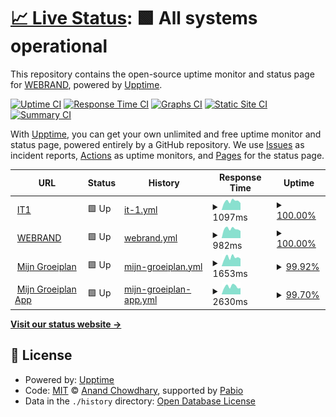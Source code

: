 # [📈 Live Status](https://webrandbe.github.io/upptime): <!--live status--> **🟩 All systems operational**

This repository contains the open-source uptime monitor and status page for [WEBRAND](https://webrandbe.github.io/upptime), powered by [Upptime](https://github.com/upptime/upptime).

[![Uptime CI](https://github.com/webrandbe/upptime/workflows/Uptime%20CI/badge.svg)](https://github.com/webrandbe/upptime/actions?query=workflow%3A%22Uptime+CI%22)
[![Response Time CI](https://github.com/webrandbe/upptime/workflows/Response%20Time%20CI/badge.svg)](https://github.com/webrandbe/upptime/actions?query=workflow%3A%22Response+Time+CI%22)
[![Graphs CI](https://github.com/webrandbe/upptime/workflows/Graphs%20CI/badge.svg)](https://github.com/webrandbe/upptime/actions?query=workflow%3A%22Graphs+CI%22)
[![Static Site CI](https://github.com/webrandbe/upptime/workflows/Static%20Site%20CI/badge.svg)](https://github.com/webrandbe/upptime/actions?query=workflow%3A%22Static+Site+CI%22)
[![Summary CI](https://github.com/webrandbe/upptime/workflows/Summary%20CI/badge.svg)](https://github.com/webrandbe/upptime/actions?query=workflow%3A%22Summary+CI%22)

With [Upptime](https://upptime.js.org), you can get your own unlimited and free uptime monitor and status page, powered entirely by a GitHub repository. We use [Issues](https://github.com/webrandbe/upptime/issues) as incident reports, [Actions](https://github.com/webrandbe/upptime/actions) as uptime monitors, and [Pages](https://webrandbe.github.io/upptime) for the status page.

<!--start: status pages-->
<!-- This summary is generated by Upptime (https://github.com/upptime/upptime) -->
<!-- Do not edit this manually, your changes will be overwritten -->
<!-- prettier-ignore -->
| URL | Status | History | Response Time | Uptime |
| --- | ------ | ------- | ------------- | ------ |
| <img alt="" src="https://icons.duckduckgo.com/ip3/www.it1.be.ico" height="13"> [IT1](https://www.it1.be) | 🟩 Up | [it-1.yml](https://github.com/webrandbe/upptime/commits/HEAD/history/it-1.yml) | <details><summary><img alt="Response time graph" src="./graphs/it-1/response-time-week.png" height="20"> 1097ms</summary><br><a href="https://webrandbe.github.io/upptime/history/it-1"><img alt="Response time 1187" src="https://img.shields.io/endpoint?url=https%3A%2F%2Fraw.githubusercontent.com%2Fwebrandbe%2Fupptime%2FHEAD%2Fapi%2Fit-1%2Fresponse-time.json"></a><br><a href="https://webrandbe.github.io/upptime/history/it-1"><img alt="24-hour response time 918" src="https://img.shields.io/endpoint?url=https%3A%2F%2Fraw.githubusercontent.com%2Fwebrandbe%2Fupptime%2FHEAD%2Fapi%2Fit-1%2Fresponse-time-day.json"></a><br><a href="https://webrandbe.github.io/upptime/history/it-1"><img alt="7-day response time 1097" src="https://img.shields.io/endpoint?url=https%3A%2F%2Fraw.githubusercontent.com%2Fwebrandbe%2Fupptime%2FHEAD%2Fapi%2Fit-1%2Fresponse-time-week.json"></a><br><a href="https://webrandbe.github.io/upptime/history/it-1"><img alt="30-day response time 1209" src="https://img.shields.io/endpoint?url=https%3A%2F%2Fraw.githubusercontent.com%2Fwebrandbe%2Fupptime%2FHEAD%2Fapi%2Fit-1%2Fresponse-time-month.json"></a><br><a href="https://webrandbe.github.io/upptime/history/it-1"><img alt="1-year response time 1187" src="https://img.shields.io/endpoint?url=https%3A%2F%2Fraw.githubusercontent.com%2Fwebrandbe%2Fupptime%2FHEAD%2Fapi%2Fit-1%2Fresponse-time-year.json"></a></details> | <details><summary><a href="https://webrandbe.github.io/upptime/history/it-1">100.00%</a></summary><a href="https://webrandbe.github.io/upptime/history/it-1"><img alt="All-time uptime 99.99%" src="https://img.shields.io/endpoint?url=https%3A%2F%2Fraw.githubusercontent.com%2Fwebrandbe%2Fupptime%2FHEAD%2Fapi%2Fit-1%2Fuptime.json"></a><br><a href="https://webrandbe.github.io/upptime/history/it-1"><img alt="24-hour uptime 100.00%" src="https://img.shields.io/endpoint?url=https%3A%2F%2Fraw.githubusercontent.com%2Fwebrandbe%2Fupptime%2FHEAD%2Fapi%2Fit-1%2Fuptime-day.json"></a><br><a href="https://webrandbe.github.io/upptime/history/it-1"><img alt="7-day uptime 100.00%" src="https://img.shields.io/endpoint?url=https%3A%2F%2Fraw.githubusercontent.com%2Fwebrandbe%2Fupptime%2FHEAD%2Fapi%2Fit-1%2Fuptime-week.json"></a><br><a href="https://webrandbe.github.io/upptime/history/it-1"><img alt="30-day uptime 99.92%" src="https://img.shields.io/endpoint?url=https%3A%2F%2Fraw.githubusercontent.com%2Fwebrandbe%2Fupptime%2FHEAD%2Fapi%2Fit-1%2Fuptime-month.json"></a><br><a href="https://webrandbe.github.io/upptime/history/it-1"><img alt="1-year uptime 99.99%" src="https://img.shields.io/endpoint?url=https%3A%2F%2Fraw.githubusercontent.com%2Fwebrandbe%2Fupptime%2FHEAD%2Fapi%2Fit-1%2Fuptime-year.json"></a></details>
| <img alt="" src="https://icons.duckduckgo.com/ip3/www.webrand.be.ico" height="13"> [WEBRAND](https://www.webrand.be) | 🟩 Up | [webrand.yml](https://github.com/webrandbe/upptime/commits/HEAD/history/webrand.yml) | <details><summary><img alt="Response time graph" src="./graphs/webrand/response-time-week.png" height="20"> 982ms</summary><br><a href="https://webrandbe.github.io/upptime/history/webrand"><img alt="Response time 1206" src="https://img.shields.io/endpoint?url=https%3A%2F%2Fraw.githubusercontent.com%2Fwebrandbe%2Fupptime%2FHEAD%2Fapi%2Fwebrand%2Fresponse-time.json"></a><br><a href="https://webrandbe.github.io/upptime/history/webrand"><img alt="24-hour response time 823" src="https://img.shields.io/endpoint?url=https%3A%2F%2Fraw.githubusercontent.com%2Fwebrandbe%2Fupptime%2FHEAD%2Fapi%2Fwebrand%2Fresponse-time-day.json"></a><br><a href="https://webrandbe.github.io/upptime/history/webrand"><img alt="7-day response time 982" src="https://img.shields.io/endpoint?url=https%3A%2F%2Fraw.githubusercontent.com%2Fwebrandbe%2Fupptime%2FHEAD%2Fapi%2Fwebrand%2Fresponse-time-week.json"></a><br><a href="https://webrandbe.github.io/upptime/history/webrand"><img alt="30-day response time 1845" src="https://img.shields.io/endpoint?url=https%3A%2F%2Fraw.githubusercontent.com%2Fwebrandbe%2Fupptime%2FHEAD%2Fapi%2Fwebrand%2Fresponse-time-month.json"></a><br><a href="https://webrandbe.github.io/upptime/history/webrand"><img alt="1-year response time 1206" src="https://img.shields.io/endpoint?url=https%3A%2F%2Fraw.githubusercontent.com%2Fwebrandbe%2Fupptime%2FHEAD%2Fapi%2Fwebrand%2Fresponse-time-year.json"></a></details> | <details><summary><a href="https://webrandbe.github.io/upptime/history/webrand">100.00%</a></summary><a href="https://webrandbe.github.io/upptime/history/webrand"><img alt="All-time uptime 99.98%" src="https://img.shields.io/endpoint?url=https%3A%2F%2Fraw.githubusercontent.com%2Fwebrandbe%2Fupptime%2FHEAD%2Fapi%2Fwebrand%2Fuptime.json"></a><br><a href="https://webrandbe.github.io/upptime/history/webrand"><img alt="24-hour uptime 100.00%" src="https://img.shields.io/endpoint?url=https%3A%2F%2Fraw.githubusercontent.com%2Fwebrandbe%2Fupptime%2FHEAD%2Fapi%2Fwebrand%2Fuptime-day.json"></a><br><a href="https://webrandbe.github.io/upptime/history/webrand"><img alt="7-day uptime 100.00%" src="https://img.shields.io/endpoint?url=https%3A%2F%2Fraw.githubusercontent.com%2Fwebrandbe%2Fupptime%2FHEAD%2Fapi%2Fwebrand%2Fuptime-week.json"></a><br><a href="https://webrandbe.github.io/upptime/history/webrand"><img alt="30-day uptime 99.89%" src="https://img.shields.io/endpoint?url=https%3A%2F%2Fraw.githubusercontent.com%2Fwebrandbe%2Fupptime%2FHEAD%2Fapi%2Fwebrand%2Fuptime-month.json"></a><br><a href="https://webrandbe.github.io/upptime/history/webrand"><img alt="1-year uptime 99.98%" src="https://img.shields.io/endpoint?url=https%3A%2F%2Fraw.githubusercontent.com%2Fwebrandbe%2Fupptime%2FHEAD%2Fapi%2Fwebrand%2Fuptime-year.json"></a></details>
| <img alt="" src="https://icons.duckduckgo.com/ip3/mijngroeiplan.be.ico" height="13"> [Mijn Groeiplan](https://mijngroeiplan.be/) | 🟩 Up | [mijn-groeiplan.yml](https://github.com/webrandbe/upptime/commits/HEAD/history/mijn-groeiplan.yml) | <details><summary><img alt="Response time graph" src="./graphs/mijn-groeiplan/response-time-week.png" height="20"> 1653ms</summary><br><a href="https://webrandbe.github.io/upptime/history/mijn-groeiplan"><img alt="Response time 1019" src="https://img.shields.io/endpoint?url=https%3A%2F%2Fraw.githubusercontent.com%2Fwebrandbe%2Fupptime%2FHEAD%2Fapi%2Fmijn-groeiplan%2Fresponse-time.json"></a><br><a href="https://webrandbe.github.io/upptime/history/mijn-groeiplan"><img alt="24-hour response time 3596" src="https://img.shields.io/endpoint?url=https%3A%2F%2Fraw.githubusercontent.com%2Fwebrandbe%2Fupptime%2FHEAD%2Fapi%2Fmijn-groeiplan%2Fresponse-time-day.json"></a><br><a href="https://webrandbe.github.io/upptime/history/mijn-groeiplan"><img alt="7-day response time 1653" src="https://img.shields.io/endpoint?url=https%3A%2F%2Fraw.githubusercontent.com%2Fwebrandbe%2Fupptime%2FHEAD%2Fapi%2Fmijn-groeiplan%2Fresponse-time-week.json"></a><br><a href="https://webrandbe.github.io/upptime/history/mijn-groeiplan"><img alt="30-day response time 1158" src="https://img.shields.io/endpoint?url=https%3A%2F%2Fraw.githubusercontent.com%2Fwebrandbe%2Fupptime%2FHEAD%2Fapi%2Fmijn-groeiplan%2Fresponse-time-month.json"></a><br><a href="https://webrandbe.github.io/upptime/history/mijn-groeiplan"><img alt="1-year response time 1019" src="https://img.shields.io/endpoint?url=https%3A%2F%2Fraw.githubusercontent.com%2Fwebrandbe%2Fupptime%2FHEAD%2Fapi%2Fmijn-groeiplan%2Fresponse-time-year.json"></a></details> | <details><summary><a href="https://webrandbe.github.io/upptime/history/mijn-groeiplan">99.92%</a></summary><a href="https://webrandbe.github.io/upptime/history/mijn-groeiplan"><img alt="All-time uptime 99.98%" src="https://img.shields.io/endpoint?url=https%3A%2F%2Fraw.githubusercontent.com%2Fwebrandbe%2Fupptime%2FHEAD%2Fapi%2Fmijn-groeiplan%2Fuptime.json"></a><br><a href="https://webrandbe.github.io/upptime/history/mijn-groeiplan"><img alt="24-hour uptime 99.44%" src="https://img.shields.io/endpoint?url=https%3A%2F%2Fraw.githubusercontent.com%2Fwebrandbe%2Fupptime%2FHEAD%2Fapi%2Fmijn-groeiplan%2Fuptime-day.json"></a><br><a href="https://webrandbe.github.io/upptime/history/mijn-groeiplan"><img alt="7-day uptime 99.92%" src="https://img.shields.io/endpoint?url=https%3A%2F%2Fraw.githubusercontent.com%2Fwebrandbe%2Fupptime%2FHEAD%2Fapi%2Fmijn-groeiplan%2Fuptime-week.json"></a><br><a href="https://webrandbe.github.io/upptime/history/mijn-groeiplan"><img alt="30-day uptime 99.89%" src="https://img.shields.io/endpoint?url=https%3A%2F%2Fraw.githubusercontent.com%2Fwebrandbe%2Fupptime%2FHEAD%2Fapi%2Fmijn-groeiplan%2Fuptime-month.json"></a><br><a href="https://webrandbe.github.io/upptime/history/mijn-groeiplan"><img alt="1-year uptime 99.98%" src="https://img.shields.io/endpoint?url=https%3A%2F%2Fraw.githubusercontent.com%2Fwebrandbe%2Fupptime%2FHEAD%2Fapi%2Fmijn-groeiplan%2Fuptime-year.json"></a></details>
| <img alt="" src="https://icons.duckduckgo.com/ip3/dashboard.mijngroeiplan.be.ico" height="13"> [Mijn Groeiplan App](https://dashboard.mijngroeiplan.be/) | 🟩 Up | [mijn-groeiplan-app.yml](https://github.com/webrandbe/upptime/commits/HEAD/history/mijn-groeiplan-app.yml) | <details><summary><img alt="Response time graph" src="./graphs/mijn-groeiplan-app/response-time-week.png" height="20"> 2630ms</summary><br><a href="https://webrandbe.github.io/upptime/history/mijn-groeiplan-app"><img alt="Response time 1838" src="https://img.shields.io/endpoint?url=https%3A%2F%2Fraw.githubusercontent.com%2Fwebrandbe%2Fupptime%2FHEAD%2Fapi%2Fmijn-groeiplan-app%2Fresponse-time.json"></a><br><a href="https://webrandbe.github.io/upptime/history/mijn-groeiplan-app"><img alt="24-hour response time 4754" src="https://img.shields.io/endpoint?url=https%3A%2F%2Fraw.githubusercontent.com%2Fwebrandbe%2Fupptime%2FHEAD%2Fapi%2Fmijn-groeiplan-app%2Fresponse-time-day.json"></a><br><a href="https://webrandbe.github.io/upptime/history/mijn-groeiplan-app"><img alt="7-day response time 2630" src="https://img.shields.io/endpoint?url=https%3A%2F%2Fraw.githubusercontent.com%2Fwebrandbe%2Fupptime%2FHEAD%2Fapi%2Fmijn-groeiplan-app%2Fresponse-time-week.json"></a><br><a href="https://webrandbe.github.io/upptime/history/mijn-groeiplan-app"><img alt="30-day response time 1807" src="https://img.shields.io/endpoint?url=https%3A%2F%2Fraw.githubusercontent.com%2Fwebrandbe%2Fupptime%2FHEAD%2Fapi%2Fmijn-groeiplan-app%2Fresponse-time-month.json"></a><br><a href="https://webrandbe.github.io/upptime/history/mijn-groeiplan-app"><img alt="1-year response time 1838" src="https://img.shields.io/endpoint?url=https%3A%2F%2Fraw.githubusercontent.com%2Fwebrandbe%2Fupptime%2FHEAD%2Fapi%2Fmijn-groeiplan-app%2Fresponse-time-year.json"></a></details> | <details><summary><a href="https://webrandbe.github.io/upptime/history/mijn-groeiplan-app">99.70%</a></summary><a href="https://webrandbe.github.io/upptime/history/mijn-groeiplan-app"><img alt="All-time uptime 99.96%" src="https://img.shields.io/endpoint?url=https%3A%2F%2Fraw.githubusercontent.com%2Fwebrandbe%2Fupptime%2FHEAD%2Fapi%2Fmijn-groeiplan-app%2Fuptime.json"></a><br><a href="https://webrandbe.github.io/upptime/history/mijn-groeiplan-app"><img alt="24-hour uptime 97.91%" src="https://img.shields.io/endpoint?url=https%3A%2F%2Fraw.githubusercontent.com%2Fwebrandbe%2Fupptime%2FHEAD%2Fapi%2Fmijn-groeiplan-app%2Fuptime-day.json"></a><br><a href="https://webrandbe.github.io/upptime/history/mijn-groeiplan-app"><img alt="7-day uptime 99.70%" src="https://img.shields.io/endpoint?url=https%3A%2F%2Fraw.githubusercontent.com%2Fwebrandbe%2Fupptime%2FHEAD%2Fapi%2Fmijn-groeiplan-app%2Fuptime-week.json"></a><br><a href="https://webrandbe.github.io/upptime/history/mijn-groeiplan-app"><img alt="30-day uptime 99.87%" src="https://img.shields.io/endpoint?url=https%3A%2F%2Fraw.githubusercontent.com%2Fwebrandbe%2Fupptime%2FHEAD%2Fapi%2Fmijn-groeiplan-app%2Fuptime-month.json"></a><br><a href="https://webrandbe.github.io/upptime/history/mijn-groeiplan-app"><img alt="1-year uptime 99.96%" src="https://img.shields.io/endpoint?url=https%3A%2F%2Fraw.githubusercontent.com%2Fwebrandbe%2Fupptime%2FHEAD%2Fapi%2Fmijn-groeiplan-app%2Fuptime-year.json"></a></details>

<!--end: status pages-->

[**Visit our status website →**](https://webrandbe.github.io/upptime)

## 📄 License

- Powered by: [Upptime](https://github.com/upptime/upptime)
- Code: [MIT](./LICENSE) © [Anand Chowdhary](https://anandchowdhary.com), supported by [Pabio](https://pabio.com)
- Data in the `./history` directory: [Open Database License](https://opendatacommons.org/licenses/odbl/1-0/)
